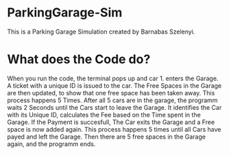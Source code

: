 # ParkingGarage-Sim
This is a Parking Garage Simulation created by Barnabas Szelenyi. 

# What does the Code do?
When you run the code, the terminal pops up and car 1. enters the Garage. A ticket with a unique ID is issued to the car. The Free Spaces in the Garage are then updated, to show that one free space has been taken away. This process happens 5 Times. After all 5 cars are in the garage, the programm waits 2 Seconds until the Cars start to leave the Garage. It identifies the Car with its Unique ID, calculates the Fee based on the Time spent in the Garage. If the Payment is succesfull, The Car exits the Garage and a Free space is now added again. This process happens 5 times until all Cars have payed and left the Garage. Then there are 5 free spaces in the Garage again, and the programm ends. 
